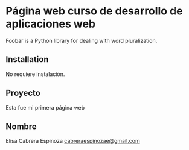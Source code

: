 # Página web curso de desarrollo de aplicaciones web

Foobar is a Python library for dealing with word pluralization.

## Installation

No requiere instalación.

## Proyecto
Esta fue mi primera página web

## Nombre
Elisa Cabrera Espinoza
cabreraespinozae@gmail.com

